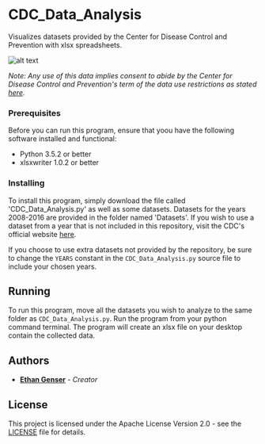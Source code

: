 # CDC_Data_Analysis

Visualizes datasets provided by the Center for Disease Control and Prevention with xlsx spreadsheets.

![alt text](https://github.com/GHC-0/CDC_Data_Analysis/blob/master/Info/Screenshot.png)

*Note: Any use of this data implies consent to abide by the Center for Disease Control and Prevention's term of the data use restrictions as stated [here](https://wonder.cdc.gov/ucd-icd10.html).*

### Prerequisites

Before you can run this program, ensure that yoou have the following software installed and functional:
* Python 3.5.2 or better
* xlsxwriter 1.0.2 or better

### Installing

To install this program, simply download the file called 'CDC_Data_Analysis.py' as well as some datasets. Datasets for the years 2008-2016 are provided in the folder named 'Datasets'. If you wish to use a dataset from a year that is not included in this repository, visit the CDC's official website [here](https://wonder.cdc.gov/ucd-icd10.html).

If you choose to use extra datasets not provided by the repository, be sure to change the `YEARS` constant in the `CDC_Data_Analysis.py` source file to include your chosen years.

## Running

To run this program, move all the datasets you wish to analyze to the same folder as `CDC_Data_Analysis.py`. Run the program from your python command terminal. The program will create an xlsx file on your desktop contain the collected data.

## Authors

* [**Ethan Genser**](https://github.com/Ethan-Genser) - *Creator*

## License

This project is licensed under the Apache License Version 2.0 - see the [LICENSE](Info/LICENSE) file for details.
